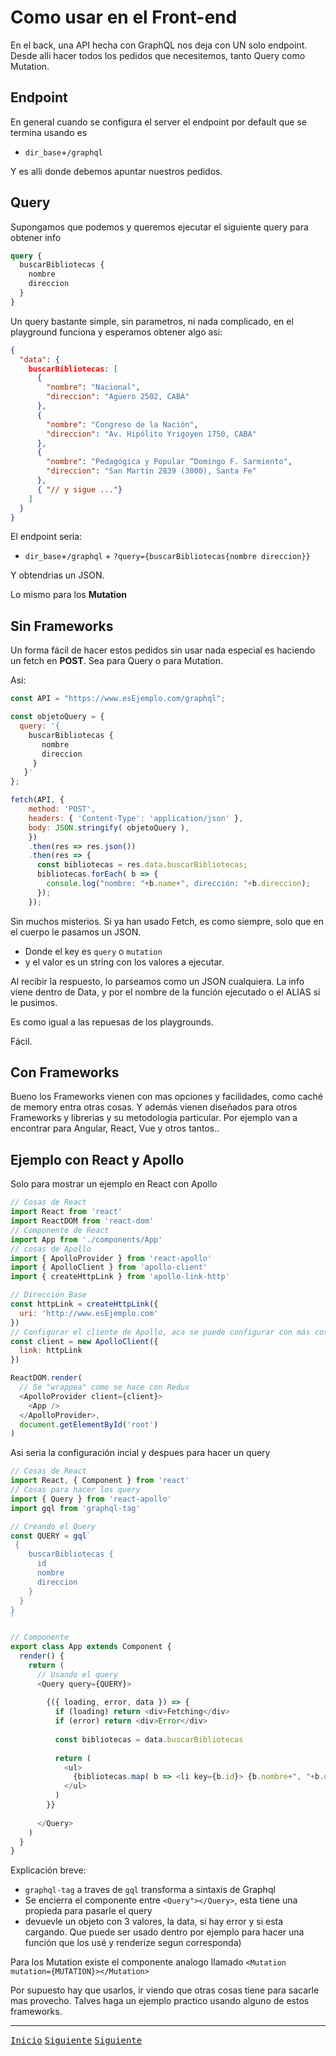 # Como usar en el Front-end

En el back, una API hecha con GraphQL nos deja con UN solo endpoint. 
Desde alli hacer todos los pedidos que necesitemos, tanto Query como Mutation.

## Endpoint

En general cuando se configura el server el endpoint por default que se termina usando es

* `dir_base`+`/graphql`

Y es alli donde debemos apuntar nuestros pedidos.

## Query

Supongamos que podemos y queremos ejecutar el siguiente query para obtener info

```graphql
query {
  buscarBibliotecas {
    nombre
    direccion
  }
}
```
Un query bastante simple, sin parametros, ni nada complicado, en el playground funciona y esperamos obtener algo asi:

```json
{
  "data": {
    buscarBibliotecas: [
      {
        "nombre": "Nacional",
        "direccion": "Agüero 2502, CABA"
      },
      {
        "nombre": "Congreso de la Nación",
        "direccion": "Av. Hipólito Yrigoyen 1750, CABA"
      },
      {
        "nombre": "Pedagógica y Popular “Domingo F. Sarmiento",
        "direccion": "San Martín 2839 (3000), Santa Fe"
      },
      { "// y sigue ..."}
    ]
  }
}
```

El endpoint seria:

* `dir_base`+`/graphql` + `?query={buscarBibliotecas{nombre direccion}}` 

Y obtendrias un JSON.

Lo mismo para los **Mutation**

## Sin Frameworks

Un forma fácil de hacer estos pedidos sin usar nada especial es haciendo un fetch en **POST**. Sea para Query o para Mutation.

Asi:

```javascript
const API = "https://www.esEjemplo.com/graphql";

const objetoQuery = {
  query: '{
    buscarBibliotecas {
       nombre
       direccion
     }
   }' 
};

fetch(API, {
    method: 'POST',
    headers: { 'Content-Type': 'application/json' },
    body: JSON.stringify( objetoQuery ),
    })
    .then(res => res.json())
    .then(res => {
      const bibliotecas = res.data.buscarBibliotecas;
      bibliotecas.forEach( b => {
        console.log("nombre: "+b.name+", dirección: "+b.direccion);
      });
    });
```
Sin muchos misterios. 
Si ya han usado Fetch, es como siempre, solo que en el cuerpo le pasamos un JSON. 

* Donde el key es `query` o `mutation`
* y el valor es un string con los valores a ejecutar.

Al recibir la respuesto, lo parseamos como un JSON cualquiera. La info viene dentro de Data, y
por el nombre de la función ejecutado o el ALIAS si le pusimos.

Es como igual a las repuesas de los playgrounds.

Fácil.

## Con Frameworks

Bueno los Frameworks vienen con mas opciones y facilidades, como caché de memory entra otras cosas.
Y además vienen diseñados para otros Frameworks y librerias y su metodologia particular.
Por ejemplo van a encontrar para Angular, React, Vue y otros tantos..

## Ejemplo con React y Apollo

Solo para mostrar un ejemplo en React con Apollo

```javascript
// Cosas de React
import React from 'react'
import ReactDOM from 'react-dom'
// Componente de React
import App from './components/App'
// cosas de Apollo
import { ApolloProvider } from 'react-apollo'
import { ApolloClient } from 'apollo-client'
import { createHttpLink } from 'apollo-link-http'

// Dirección Base
const httpLink = createHttpLink({
  uri: 'http://www.esEjemplo.com'
})
// Configurar el cliente de Apollo, aca se puede configurar con más cosas
const client = new ApolloClient({
  link: httpLink
})

ReactDOM.render(
  // Se "wrappea" como se hace con Redux
  <ApolloProvider client={client}>
    <App />
  </ApolloProvider>,
  document.getElementById('root')
)
```

Asi seria la configuración incial y despues para hacer un query

```javascript
// Cosas de React
import React, { Component } from 'react'
// Cosas para hacer los query
import { Query } from 'react-apollo'
import gql from 'graphql-tag'

// Creando el Query
const QUERY = gql`
 {
    buscarBibliotecas {
      id
      nombre
      direccion
    }
  }
}
`

// Componente
export class App extends Component {
  render() {
    return (
      // Usando el query
      <Query query={QUERY}>
        
        {({ loading, error, data }) => {
          if (loading) return <div>Fetching</div>
          if (error) return <div>Error</div>
    
          const bibliotecas = data.buscarBibliotecas
    
          return (
            <ul>
              {bibliotecas.map( b => <li key={b.id}> {b.nombre+", "+b.direccion} </li> />)}
            </ul>
          )
        }}
        
      </Query>
    )
  }
}
```

Explicación breve:
* `graphql-tag` a traves de `gql` transforma a sintaxis de Graphql
* Se encierra el componente entre `<Query"></Query>`, esta tiene una propieda para pasarle el query
* devuevle un objeto con 3 valores, la data, si hay error y si esta cargando. Que puede ser usado dentro por ejemplo para hacer una función que los usé y renderize segun corresponda)

Para los Mutation existe el componente analogo llamado `<Mutation mutation={MUTATION}></Mutation>`

Por supuesto hay que usarlos, ir viendo que otras cosas tiene para sacarle mas provecho. Talves haga un ejemplo practico usando alguno de estos frameworks.

- - - -

[<kbd>Inicio</kbd>](https://github.com/gastonpereyra/Apuntes_GraphQL/blob/master/README.md)
[<kbd>Siguiente</kbd>](https://github.com/gastonpereyra/Apuntes_GraphQL/blob/master/Contenido/wrapping.md)
[<kbd>Siguiente</kbd>](https://github.com/gastonpereyra/Apuntes_GraphQL/blob/master/Contenido/manejando-el-front.md)
